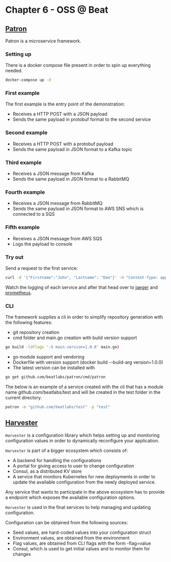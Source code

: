 # Chapter 6 - OSS @ Beat

## [Patron](https://github.com/beatlabs/patron)

Patron is a microservice framework.

### Setting up

There is a docker compose file present in order to spin up everything needed.

```bash
docker-compose up -d
```

### First example

The first example is the entry point of the demonstration:

- Receives a HTTP POST with a JSON payload
- Sends the same payload in protobuf format to the second service

### Second example

- Receives a HTTP POST with a protobuf payload
- Sends the same payload in JSON format to a Kafka topic

### Third example

- Receives a JSON message from Kafka
- Sends the same payload in JSON format to a RabbitMQ

### Fourth example

- Receives a JSON message from RabbitMQ
- Sends the same payload in JSON format to AWS SNS which is connected to a SQS

### Fifth example

- Receives a JSON message from AWS SQS
- Logs the payload to console

### Try out

Send a request to the first service:

```bash
curl -d '{"Firstname":"John", "Lastname": "Doe"}' -H "Content-Type: application/json" -X POST http://localhost:50000
```

Watch the logging of each service and after that head over to [jaeger](http://localhost:16686/search) and [prometheus](http://localhost:9090/graph).

### CLI

The framework supplies a cli in order to simplify repository generation with the following features:

- git repository creation
- cmd folder and main.go creation with build version support

```bash
go build -ldflags '-X main.version=1.0.0' main.go)
```

- go module support and vendoring
- Dockerfile with version support (docker build --build-arg version=1.0.0)
- The latest version can be installed with

```bash
go get github.com/beatlabs/patron/cmd/patron
```

The below is an example of a service created with the cli that has a module name github.com/beatlabs/test and will be created in the test folder in the current directory.

```bash
patron -m "github.com/beatlabs/test" -p "test"
```

## [Harvester](https://github.com/beatlabs/harvester)

`Harvester` is a configuration library which helps setting up and monitoring configuration values in order to dynamically reconfigure your application.

`Harvester` is part of a bigger ecosystem which consists of:

- A backend for handling the configurations
- A portal for giving access to user to change configuration
- Consul, as a distributed KV store
- A service that monitors Kubernetes for new deployments in order to update the available configuration from the newly deployed service.

Any service that wants to participate in the above ecosystem has to provide a endpoint which exposes the available configuration options.

`Harvester` is used in the final services to help managing and updating configuration.

Configuration can be obtained from the following sources:

- Seed values, are hard-coded values into your configuration struct
- Environment values, are obtained from the environment
- Flag values, are obtained from CLI flags with the form -flag=value
- Consul, which is used to get initial values and to monitor them for changes
